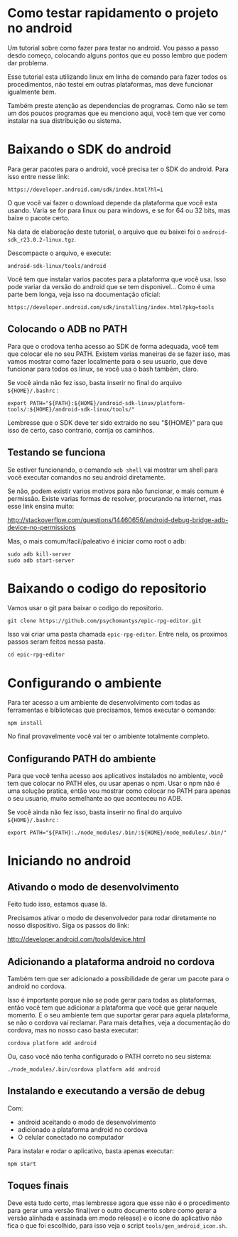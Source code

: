 Como testar rapidamento o projeto no android
=========================================================

Um tutorial sobre como fazer para testar no android. Vou passo a passo desdo começo, colocando alguns pontos que eu posso lembro que podem dar problema.

Esse tutorial esta utilizando linux em linha de comando para fazer todos os procedimentos, não testei em outras plataformas, mas deve funcionar igualmente bem.

Também preste atenção as dependencias de programas. Como não se tem um dos poucos programas que eu menciono aqui, você tem que ver como instalar na sua distribuição ou sistema.

Baixando o SDK do android
=========================================================

Para gerar pacotes para o android, você precisa ter o SDK do android. Para isso entre nesse link:

```
https://developer.android.com/sdk/index.html?hl=i
```

O que você vai fazer o download depende da plataforma que você esta usando. Varia se for para linux ou para windows, e se for 64 ou 32 bits, mas baixe o pacote certo.

Na data de elaboração deste tutorial, o arquivo que eu baixei foi o ```android-sdk_r23.0.2-linux.tgz```.

Descompacte o arquivo, e execute:

```shell
android-sdk-linux/tools/android
```

Você tem que instalar varios pacotes para a plataforma que você usa. Isso pode variar da versão do android que se tem disponivel... Como é uma parte bem longa, veja isso na documentação oficial:

```
https://developer.android.com/sdk/installing/index.html?pkg=tools
```

Colocando o ADB no PATH
---------------------------------------------------------

Para que o crodova tenha acesso ao SDK de forma adequada, você tem que colocar ele no seu PATH. Existem varias maneiras de se fazer isso, mas vamos mostrar como fazer localmente para o seu usuario, que deve funcionar para todos os linux, se você usa o bash também, claro.

Se você ainda não fez isso, basta inserir no final do arquivo ```${HOME}/.bashrc``` :

```shell
export PATH="${PATH}:${HOME}/android-sdk-linux/platform-tools/:${HOME}/android-sdk-linux/tools/"
```

Lembresse que o SDK deve ter sido extraido no seu "${HOME}" para que isso de certo, caso contrario, corrija os caminhos.

Testando se funciona
---------------------------------------------------------

Se estiver funcionando, o comando ```adb shell``` vai mostrar um shell para você executar comandos no seu android diretamente.

Se não, podem existir varios motivos para não funcionar, o mais comum é permissão. Existe varias formas de resolver, procurando na internet, mas esse link ensina muito:

http://stackoverflow.com/questions/14460656/android-debug-bridge-adb-device-no-permissions

Mas, o mais comum/facil/paleativo é iniciar como root o adb:

```shell
sudo adb kill-server
sudo adb start-server
```

Baixando o codigo do repositorio
=========================================================

Vamos usar o git para baixar o codigo do repositorio.

```shell
git clone https://github.com/psychomantys/epic-rpg-editor.git
```

Isso vai criar uma pasta chamada ```epic-rpg-editor```. Entre nela, os proximos passos seram feitos nessa pasta.

```shell
cd epic-rpg-editor
```

Configurando o ambiente
=========================================================

Para ter acesso a um ambiente de desenvolvimento com todas as ferramentas e bibliotecas que precisamos, temos executar o comando:

```shell
npm install
```

No final provavelmente você vai ter o ambiente totalmente completo.

Configurando PATH do ambiente
---------------------------------------------------------

Para que você tenha acesso aos aplicativos instalados no ambiente, você tem que colocar no PATH eles, ou usar apenas o npm. Usar o npm não é uma solução pratica, então vou mostrar como colocar no PATH para apenas o seu usuario, muito semelhante ao que aconteceu no ADB.

Se você ainda não fez isso, basta inserir no final do arquivo ```${HOME}/.bashrc``` :

```shell
export PATH="${PATH}:./node_modules/.bin/:${HOME}/node_modules/.bin/"
```

Iniciando no android
=========================================================

Ativando o modo de desenvolvimento
---------------------------------------------------------
Feito tudo isso, estamos quase lá.

Precisamos ativar o modo de desenvolvedor para rodar diretamente no nosso dispositivo. Siga os passos do link:

http://developer.android.com/tools/device.html

Adicionando a plataforma android no cordova
---------------------------------------------------------

Também tem que ser adicionado a possibilidade de gerar um pacote para o android no cordova.

Isso é importante porque não se pode gerar para todas as plataformas, então você tem que adicionar a plataforma que você que gerar naquele momento. E o seu ambiente tem que suportar gerar para aquela plataforma, se não o cordova vai reclamar. Para mais detalhes, veja a documentação do cordova, mas no nosso caso basta executar:

```shell
cordova platform add android
```

Ou, caso você não tenha configurado o PATH correto no seu sistema:

```shell
./node_modules/.bin/cordova platform add android
```

Instalando e executando a versão de debug
---------------------------------------------------------

Com:

* android aceitando o modo de desenvolvimento
* adicionado a plataforma android no cordova 
* O celular conectado no computador

Para instalar e rodar o aplicativo, basta apenas executar:

```shell
npm start
```

Toques finais
---------------------------------------------------------

Deve esta tudo certo, mas lembresse agora que esse não é o procedimento para gerar uma versão final(ver o outro documento sobre como gerar a versão alinhada e assinada em modo release) e o icone do aplicativo não fica o que foi escolhido, para isso veja o script ```tools/gen_android_icon.sh```.

